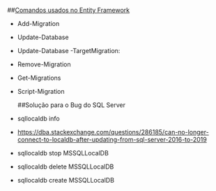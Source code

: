 ##[Comandos usados no Entity Framework](https://zetbit.tech/categories/asp-dot-net-core/31/6-common-used-migration-commands-in-entity-framework)

- Add-Migration
- Update-Database
- Update-Database -TargetMigration:<MigrationName>
- Remove-Migration
- Get-Migrations
- Script-Migration

  ##Solução para o Bug do SQL Server 
- sqllocaldb info
- https://dba.stackexchange.com/questions/286185/can-no-longer-connect-to-localdb-after-updating-from-sql-server-2016-to-2019
  
- sqllocaldb stop MSSQLLocalDB
- sqllocaldb delete MSSQLLocalDB
- sqllocaldb create MSSQLLocalDB

